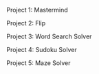 Project 1: Mastermind

Project 2: Flip

Project 3: Word Search Solver

Project 4: Sudoku Solver

Project 5: Maze Solver
